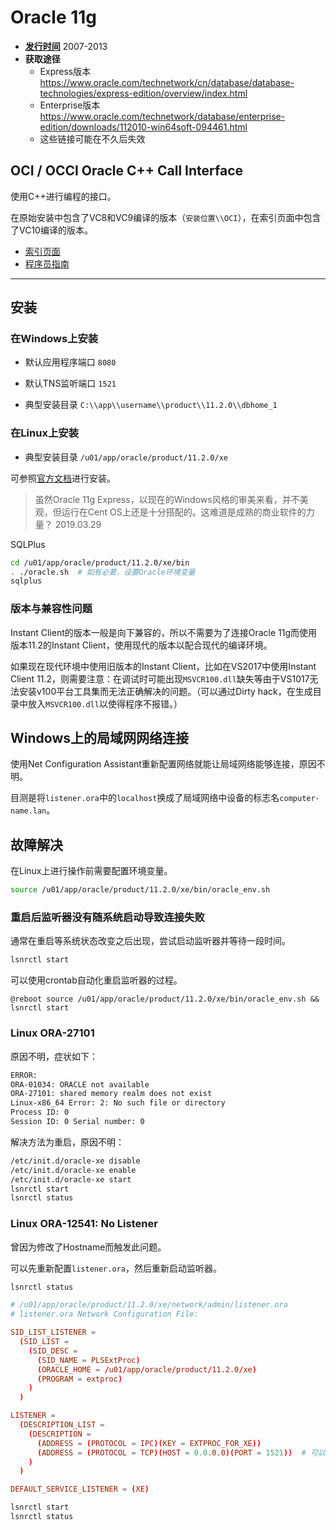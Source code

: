 # Oracle 11g

- **[发行时间](https://en.wikipedia.org/wiki/Oracle_Database#Releases_and_versions)** 2007-2013
- **获取途径**
  - Express版本 <https://www.oracle.com/technetwork/cn/database/database-technologies/express-edition/overview/index.html>
  - Enterprise版本 <https://www.oracle.com/technetwork/database/enterprise-edition/downloads/112010-win64soft-094461.html>
  - 这些链接可能在不久后失效

## OCI / OCCI Oracle C++ Call Interface

使用C++进行编程的接口。

在原始安装中包含了VC8和VC9编译的版本（`安装位置\\OCI`），在索引页面中包含了VC10编译的版本。

- [索引页面](https://www.oracle.com/technetwork/cn/database/features/oci/index-090820-zhs.html)
- [程序员指南](https://docs.oracle.com/cd/B28359_01/appdev.111/b28390/toc.htm)

---

## 安装

### 在Windows上安装

- 默认应用程序端口 `8080`
- 默认TNS监听端口 `1521`

- 典型安装目录 `C:\\app\\username\\product\\11.2.0\\dbhome_1`

### 在Linux上安装

- 典型安装目录 `/u01/app/oracle/product/11.2.0/xe`

可参照[官方文档](https://docs.oracle.com/cd/E17781_01/install.112/e18802/toc.htm)进行安装。

> 虽然Oracle 11g Express，以现在的Windows风格的审美来看，并不美观，但运行在Cent OS上还是十分搭配的。这难道是成熟的商业软件的力量？
> 2019.03.29

SQLPlus

```sh
cd /u01/app/oracle/product/11.2.0/xe/bin
. ./oracle.sh  # 如有必要，设置Oracle环境变量
sqlplus
```

### 版本与兼容性问题

Instant Client的版本一般是向下兼容的，所以不需要为了连接Oracle 11g而使用版本11.2的Instant Client，使用现代的版本以配合现代的编译环境。

如果现在现代环境中使用旧版本的Instant Client，比如在VS2017中使用Instant Client 11.2，则需要注意：在调试时可能出现`MSVCR100.dll`缺失等由于VS1017无法安装v100平台工具集而无法正确解决的问题。（可以通过Dirty hack，在生成目录中放入`MSVCR100.dll`以使得程序不报错。）

## Windows上的局域网网络连接

使用Net Configuration Assistant重新配置网络就能让局域网络能够连接，原因不明。

目测是将`listener.ora`中的`localhost`换成了局域网络中设备的标志名`computer-name.lan`。

## 故障解决

在Linux上进行操作前需要配置环境变量。

```sh
source /u01/app/oracle/product/11.2.0/xe/bin/oracle_env.sh
```

### 重启后监听器没有随系统启动导致连接失败

通常在重启等系统状态改变之后出现，尝试启动监听器并等待一段时间。

```sh
lsnrctl start
```

可以使用crontab自动化重启监听器的过程。

```crontab
@reboot source /u01/app/oracle/product/11.2.0/xe/bin/oracle_env.sh && lsnrctl start
```

### Linux ORA-27101

原因不明，症状如下：

```txt
ERROR:
ORA-01034: ORACLE not available
ORA-27101: shared memory realm does not exist
Linux-x86_64 Error: 2: No such file or directory
Process ID: 0
Session ID: 0 Serial number: 0
````

解决方法为重启，原因不明：

```sh
/etc/init.d/oracle-xe disable
/etc/init.d/oracle-xe enable
/etc/init.d/oracle-xe start
lsnrctl start
lsnrctl status
```

### Linux ORA-12541: No Listener

曾因为修改了Hostname而触发此问题。

可以先重新配置`listener.ora`，然后重新启动监听器。

```sh
lsnrctl status
```

```conf
# /u01/app/oracle/product/11.2.0/xe/network/admin/listener.ora
# listener.ora Network Configuration File:

SID_LIST_LISTENER =
  (SID_LIST =
    (SID_DESC =
      (SID_NAME = PLSExtProc)
      (ORACLE_HOME = /u01/app/oracle/product/11.2.0/xe)
      (PROGRAM = extproc)
    )
  )

LISTENER =
  (DESCRIPTION_LIST =
    (DESCRIPTION =
      (ADDRESS = (PROTOCOL = IPC)(KEY = EXTPROC_FOR_XE))
      (ADDRESS = (PROTOCOL = TCP)(HOST = 0.0.0.0)(PORT = 1521))  # 可以将此处的HOST配置成0.0.0.0
    )
  )

DEFAULT_SERVICE_LISTENER = (XE)
```

```sh
lsnrctl start
lsnrctl status
```

